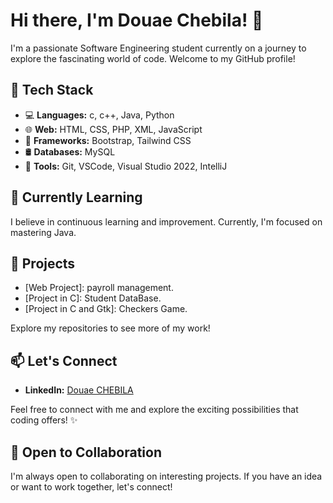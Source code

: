 # Hi there, I'm Douae Chebila! 👋

I'm a passionate Software Engineering student currently on a journey to explore the fascinating world of code. Welcome to my GitHub profile!

## 🔧 Tech Stack

- 💻 **Languages:** c, c++, Java, Python
- 🌐 **Web:** HTML, CSS, PHP, XML, JavaScript
- 🚀 **Frameworks:** Bootstrap, Tailwind CSS
- 🛢️ **Databases:** MySQL
- 🔧 **Tools:** Git, VSCode, Visual Studio 2022, IntelliJ

## 🌱 Currently Learning

I believe in continuous learning and improvement. Currently, I'm focused on mastering Java.

## 🚀 Projects

- [Web Project]: payroll management.
- [Project in C]: Student DataBase.
- [Project in C and Gtk]: Checkers Game.

Explore my repositories to see more of my work!

## 📫 Let's Connect

- **LinkedIn:** [Douae CHEBILA](https://www.linkedin.com/in/douae-chebila-0556ab22b/)

Feel free to connect with me and explore the exciting possibilities that coding offers! ✨

## 🤝 Open to Collaboration

I'm always open to collaborating on interesting projects. If you have an idea or want to work together, let's connect!
